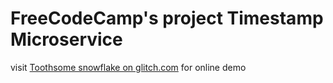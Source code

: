 FreeCodeCamp's project Timestamp Microservice
=========================

visit [Toothsome snowflake on glitch.com](https://toothsome-snowflake.glitch.me) for online demo